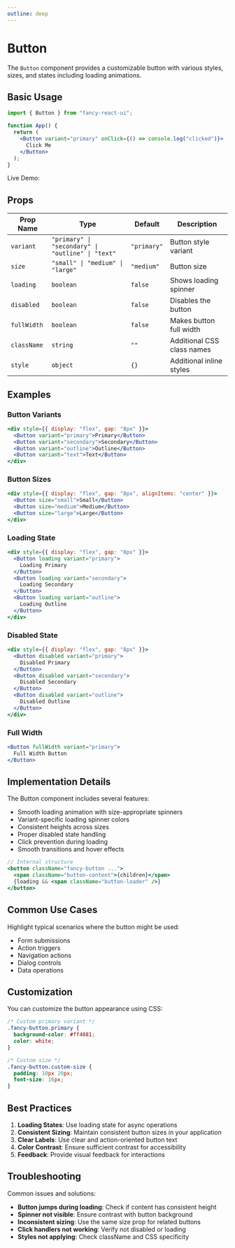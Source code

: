 ```yaml
---
outline: deep
---
```


# Button

The `Button` component provides a customizable button with various styles, sizes, and states including loading animations.

## Basic Usage

```jsx
import { Button } from "fancy-react-ui";

function App() {
  return (
    <Button variant="primary" onClick={() => console.log("clicked")}>
      Click Me
    </Button>
  );
}
```

Live Demo:

<ButtonWrapper />

## Props

| Prop Name   | Type                                              | Default     | Description                |
| ----------- | ------------------------------------------------- | ----------- | -------------------------- |
| `variant`   | `"primary" \| "secondary" \| "outline" \| "text"` | `"primary"` | Button style variant       |
| `size`      | `"small" \| "medium" \| "large"`                  | `"medium"`  | Button size                |
| `loading`   | `boolean`                                         | `false`     | Shows loading spinner      |
| `disabled`  | `boolean`                                         | `false`     | Disables the button        |
| `fullWidth` | `boolean`                                         | `false`     | Makes button full width    |
| `className` | `string`                                          | `""`        | Additional CSS class names |
| `style`     | `object`                                          | `{}`        | Additional inline styles   |

## Examples

### Button Variants

```jsx
<div style={{ display: "flex", gap: "8px" }}>
  <Button variant="primary">Primary</Button>
  <Button variant="secondary">Secondary</Button>
  <Button variant="outline">Outline</Button>
  <Button variant="text">Text</Button>
</div>
```

### Button Sizes

```jsx
<div style={{ display: "flex", gap: "8px", alignItems: "center" }}>
  <Button size="small">Small</Button>
  <Button size="medium">Medium</Button>
  <Button size="large">Large</Button>
</div>
```

### Loading State

```jsx
<div style={{ display: "flex", gap: "8px" }}>
  <Button loading variant="primary">
    Loading Primary
  </Button>
  <Button loading variant="secondary">
    Loading Secondary
  </Button>
  <Button loading variant="outline">
    Loading Outline
  </Button>
</div>
```

### Disabled State

```jsx
<div style={{ display: "flex", gap: "8px" }}>
  <Button disabled variant="primary">
    Disabled Primary
  </Button>
  <Button disabled variant="secondary">
    Disabled Secondary
  </Button>
  <Button disabled variant="outline">
    Disabled Outline
  </Button>
</div>
```

### Full Width

```jsx
<Button fullWidth variant="primary">
  Full Width Button
</Button>
```

## Implementation Details

The Button component includes several features:

- Smooth loading animation with size-appropriate spinners
- Variant-specific loading spinner colors
- Consistent heights across sizes
- Proper disabled state handling
- Click prevention during loading
- Smooth transitions and hover effects

```jsx
// Internal structure
<button className="fancy-button ...">
  <span className="button-content">{children}</span>
  {loading && <span className="button-loader" />}
</button>
```

## Common Use Cases

Highlight typical scenarios where the button might be used:

- Form submissions
- Action triggers
- Navigation actions
- Dialog controls
- Data operations

## Customization

You can customize the button appearance using CSS:

```css
/* Custom primary variant */
.fancy-button.primary {
  background-color: #ff4081;
  color: white;
}

/* Custom size */
.fancy-button.custom-size {
  padding: 10px 20px;
  font-size: 16px;
}
```

## Best Practices

1. **Loading States**: Use loading state for async operations
2. **Consistent Sizing**: Maintain consistent button sizes in your application
3. **Clear Labels**: Use clear and action-oriented button text
4. **Color Contrast**: Ensure sufficient contrast for accessibility
5. **Feedback**: Provide visual feedback for interactions

## Troubleshooting

Common issues and solutions:

- **Button jumps during loading**: Check if content has consistent height
- **Spinner not visible**: Ensure contrast with button background
- **Inconsistent sizing**: Use the same size prop for related buttons
- **Click handlers not working**: Verify not disabled or loading
- **Styles not applying**: Check className and CSS specificity
